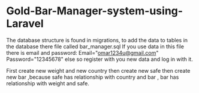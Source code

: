 # Gold-Bar-Manager-system-using-Laravel
The database structure is found in migrations, to add the data to tables in the database there file called bar_manager.sql 
If you use data in this file there is email and password:
Email="omar1234u@gmail.com"
Password="12345678"
else so register with you new data and log in with it.

First create new weight and new country then create new safe then create new bar ,because safe has relationship with country and bar , bar has relationship with weight and safe.
